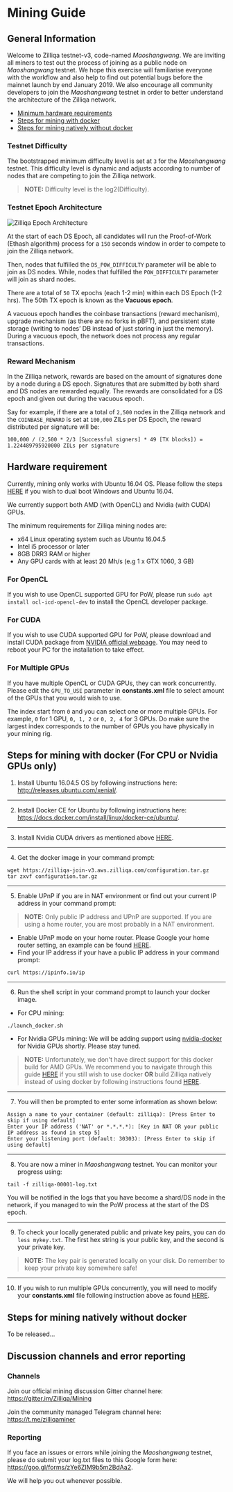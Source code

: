 # Mining Guide

## General Information
Welcome to Zilliqa testnet-v3, code-named _Maoshangwang_. We are inviting all miners to test out the process of joining as a public node on _Maoshangwang_ testnet. We hope this exercise will familiarise everyone with the workflow and also help to find out potential bugs before the mainnet launch by end January 2019. We also encourage all community developers to join the _Maoshangwang_ testnet in order to better understand the architecture of the Zilliqa network.

- [Minimum hardware requirements](#hardware-requirement)
- [Steps for mining with docker](#steps-for-mining-with-docker-for-cpu-or-nvidia-gpus-only)
- [Steps for mining natively without docker](#steps-for-mining-natively-without-docker)

### Testnet Difficulty
The bootstrapped minimum difficulty level is set at `3` for the _Maoshangwang_ testnet. This difficulty level is dynamic and adjusts according to number of nodes that are competing to join the Zilliqa network.

>**NOTE:** Difficulty level is the log2(Difficulty).

### Testnet Epoch Architecture
![Zilliqa Epoch Architecture](https://i.ibb.co/hgY1j3r/Screenshot-2018-11-28-16-29-39.png)

At the start of each DS Epoch, all candidates will run the Proof-of-Work (Ethash algorithm) process for a `150` seconds window in order to compete to join the Zilliqa network.

Then, nodes that fulfilled the `DS_POW_DIFFICULTY` parameter will be able to join as DS nodes. While, nodes that fulfilled the `POW_DIFFICULTY` parameter will join as shard nodes.

There are a total of `50` TX epochs (each 1-2 min) within each DS Epoch (1-2 hrs). The 50th TX epoch is known as the **Vacuous epoch**.

A vacuous epoch handles the coinbase transactions (reward mechanism), upgrade mechanism (as there are no forks in pBFT), and persistent state storage (writing to nodes’ DB instead of just storing in just the memory). During a vacuous epoch, the network does not process any regular transactions.

### Reward Mechanism
In the Zilliqa network, rewards are based on the amount of signatures done by a node during a DS epoch. Signatures that are submitted by both shard and DS nodes are rewarded equally. The rewards are consolidated for a DS epoch and given out during the vacuous epoch.

Say for example, if there are a total of `2,500` nodes in the Zilliqa network and the `COINBASE_REWARD` is set at `100,000` ZILs per DS Epoch, the reward distributed per signature will be:

`100,000 / (2,500 * 2/3 [Successful signers] * 49 [TX blocks]) = 1.224489795920000 ZILs per signature`

## Hardware requirement
Currently, mining only works with Ubuntu 16.04 OS. Please follow the steps [HERE](https://itsfoss.com/install-ubuntu-1404-dual-boot-mode-windows-8-81-uefi/) if you wish to dual boot Windows and Ubuntu 16.04.

We currently support both AMD (with OpenCL) and Nvidia (with CUDA) GPUs.

The minimum requirements for Zilliqa mining nodes are:
* x64 Linux operating system such as Ubuntu 16.04.5
* Intel i5 processor or later
* 8GB DRR3 RAM or higher
* Any GPU cards with at least 20 Mh/s (e.g 1 x GTX 1060, 3 GB)


### For OpenCL

If you wish to use OpenCL supported GPU for PoW, please run `sudo apt install ocl-icd-opencl-dev` to install the OpenCL developer package.

### For CUDA

If you wish to use CUDA supported GPU for PoW, please download and install CUDA package from [NVIDIA official webpage](https://developer.nvidia.com/cuda-downloads). You may need to reboot your PC for the installation to take effect. 

### For Multiple GPUs

If you have multiple OpenCL or CUDA GPUs, they can work concurrently. Please edit the `GPU_TO_USE` parameter in **constants.xml** file to select amount of the GPUs that you would wish to use. 

The index start from `0` and you can select one or more multiple GPUs. For example, `0` for 1 GPU, `0, 1, 2` or `0, 2, 4` for 3 GPUs. Do make sure the largest index corresponds to the number of GPUs you have physically in your mining rig.

## Steps for mining with docker (For CPU or Nvidia GPUs only)
1. Install Ubuntu 16.04.5 OS by following instructions here: http://releases.ubuntu.com/xenial/.
***

2. Install Docker CE for Ubuntu by following instructions here: https://docs.docker.com/install/linux/docker-ce/ubuntu/.
***

3. Install Nvidia CUDA drivers as mentioned above [HERE](#for-cuda).
***

4. Get the docker image in your command prompt:
```
wget https://zilliqa-join-v3.aws.zilliqa.com/configuration.tar.gz
tar zxvf configuration.tar.gz
```
***

5. Enable UPnP if you are in NAT environment or find out your current IP address in your command prompt:
> **NOTE:** Only public IP address and UPnP are supported. If you are using a home router, you are most probably in a NAT environment.
* Enable UPnP mode on your home router. Please Google your home router setting, an example can be found [HERE](https://routerguide.net/how-to-enable-upnp-for-rt-ac66u/).
* Find your IP address if your have a public IP address in your command prompt:
```
curl https://ipinfo.io/ip
```
***

6. Run the shell script in your command prompt to launch your docker image.
* For CPU mining:
```
./launch_docker.sh
```
* For Nvidia GPUs mining: We will be adding support using [nvidia-docker](https://github.com/NVIDIA/nvidia-docker) for Nvidia GPUs shortly. Please stay tuned.

>**NOTE:** Unfortunately, we don't have direct support for this docker build for AMD GPUs. We recommend you to navigate through this guide [HERE](https://instinct.radeon.com/en/amd-deep-learning-stack-using-docker/) if you still wish to use docker **OR** build Zilliqa natively instead of using docker by following instructions found [HERE](#steps-for-mining-natively-without-docker).
***

7. You will then be prompted to enter some information as shown below:
```
Assign a name to your container (default: zilliqa): [Press Enter to skip if using default]
Enter your IP address ('NAT' or *.*.*.*): [Key in NAT OR your public IP address as found in step 5]
Enter your listening port (default: 30303): [Press Enter to skip if using default]
```
***

8. You are now a miner in _Maoshangwang_ testnet. You can monitor your progress using:
```
tail -f zilliqa-00001-log.txt
``` 
You will be notified in the logs that you have become a shard/DS node in the network, if you managed to win the PoW process at the start of the DS epoch.
***

9. To check your locally generated public and private key pairs, you can do `less mykey.txt`. The first hex string is your public key, and the second is your private key.

>**NOTE:** The key pair is generated locally on your disk. Do remember to keep your private key somewhere safe!
***

10. If you wish to run multiple GPUs concurrently, you will need to modify your **constants.xml** file following instruction above as found [HERE](#for-multiple-gpus).

## Steps for mining natively without docker
To be released...

## Discussion channels and error reporting
### Channels
Join our official mining discussion Gitter channel here: https://gitter.im/Zilliqa/Mining

Join the community managed Telegram channel here: https://t.me/zilliqaminer

### Reporting
If you face an issues or errors while joining the _Maoshangwang_ testnet, please do submit your log.txt files to this Google form here: https://goo.gl/forms/zYe6ZIM9b5m2BdAa2. 

We will help you out whenever possible.




